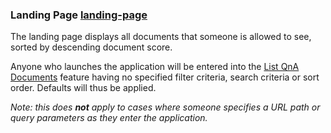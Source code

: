 ### Landing Page [landing-page](./landing-page.feature)

The landing page displays all documents that someone is allowed to see, sorted by descending document score.

Anyone who launches the application will be entered into the [List QnA Documents](../list-qna-documents/list-qna-documents.md) feature having no specified filter criteria, search criteria or sort order. Defaults will thus be applied.

*Note: this does **not** apply to cases where someone specifies a URL path or query parameters as they enter the application.*
